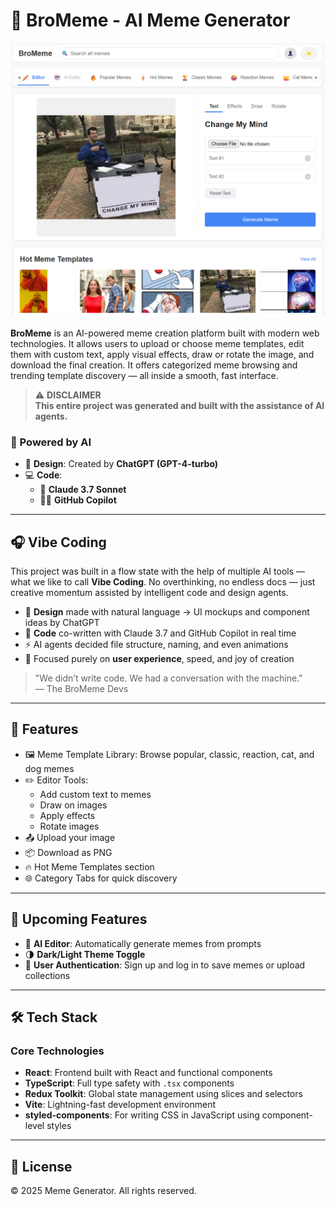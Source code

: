 # 🧠 BroMeme - AI Meme Generator

![BroMeme Preview](./src/assets/cover.png)

**BroMeme** is an AI-powered meme creation platform built with modern web technologies. It allows users to upload or choose meme templates, edit them with custom text, apply visual effects, draw or rotate the image, and download the final creation. It offers categorized meme browsing and trending template discovery — all inside a smooth, fast interface.

> ⚠️ **DISCLAIMER**  
> **This entire project was generated and built with the assistance of AI agents.**

### 🧠 Powered by AI

- 🎨 **Design**: Created by **ChatGPT (GPT-4-turbo)**
- 💻 **Code**:
  - 🤖 **Claude 3.7 Sonnet**
  - 👨‍💻 **GitHub Copilot**

---

## 🎧 Vibe Coding

This project was built in a flow state with the help of multiple AI tools — what we like to call **Vibe Coding**. No overthinking, no endless docs — just creative momentum assisted by intelligent code and design agents.

- 🧠 **Design** made with natural language → UI mockups and component ideas by ChatGPT  
- 🤖 **Code** co-written with Claude 3.7 and GitHub Copilot in real time  
- ⚡️ AI agents decided file structure, naming, and even animations  
- 🎯 Focused purely on **user experience**, speed, and joy of creation  

> "We didn’t write code. We had a conversation with the machine."  
> — The BroMeme Devs

---

## 🚀 Features

- 🖼️ Meme Template Library: Browse popular, classic, reaction, cat, and dog memes  
- ✏️ Editor Tools:
  - Add custom text to memes
  - Draw on images
  - Apply effects
  - Rotate images
- 📤 Upload your image  
- 📦 Download as PNG  
- 🔥 Hot Meme Templates section  
- 🌐 Category Tabs for quick discovery  

---

## 🔧 Upcoming Features

- 🤖 **AI Editor**: Automatically generate memes from prompts  
- 🌗 **Dark/Light Theme Toggle**  
- 🔐 **User Authentication**: Sign up and log in to save memes or upload collections  

---

## 🛠️ Tech Stack

### Core Technologies
- **React**: Frontend built with React and functional components  
- **TypeScript**: Full type safety with `.tsx` components  
- **Redux Toolkit**: Global state management using slices and selectors  
- **Vite**: Lightning-fast development environment  
- **styled-components**: For writing CSS in JavaScript using component-level styles  

---

## 📌 License

© 2025 Meme Generator. All rights reserved.

